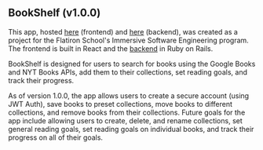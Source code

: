 ## BookShelf (v1.0.0)

This app, hosted [here](https://bookshelf-ad7a1.firebaseapp.com/) (frontend) and [here](https://bookshelf-backend-cha.herokuapp.com/) (backend), was created as a project for the Flatiron School's Immersive Software Engineering program. The frontend is built in React and the [backend](https://github.com/colinhalexander/bookshelf-backend) in Ruby on Rails. 

BookShelf is designed for users to search for books using the Google Books and NYT Books APIs, add them to their collections, set reading goals, and track their progress.

As of version 1.0.0, the app allows users to create a secure account (using JWT Auth), save books to preset collections, move books to different collections, and remove books from their collections. Future goals for the app include allowing users to create, delete, and rename collections, set general reading goals, set reading goals on individual books, and track their progress on all of their goals.
